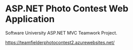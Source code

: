 # ASP.NET Photo Contest Web Application
Software University ASP.NET MVC Teamwork Project.

https://teamfielderphotocontest2.azurewebsites.net/
